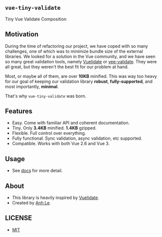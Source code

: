 ## `vue-tiny-validate`

Tiny Vue Validate Composition

## Motivation

During the time of refactoring our project, we have coped with so many challenges, one of which was to minimize bundle
size of the external libraries. We looked for a solution in the Vue community, and we have seen so many great validation
tools, namely [Vuelidate](https://github.com/vuelidate/vuelidate) or
[vee-validate](https://github.com/logaretm/vee-validate). They were all great, but they weren't the best fit for our
problem at hand.

Most, or maybe all of them, are over **10KB** minified. This was way too heavy for our goal of keeping our validation library
**robust**, **fully-supported**, and most importantly, **minimal**.

That's why `vue-tiny-validate` was born.

## Features

- Easy. Come with familiar API and coherent documentation.
- Tiny. Only **3.4KB** minified. **1.4KB** gzipped.
- Flexible. Full control over everything.
- Fully functional. Sync validation, async validation, etc supported.
- Compatible. Works with both Vue 2.6 and Vue 3.

## Usage

- See [docs](https://vue-tiny-validate.netlify.app) for more detail.

## About

- This library is heavily inspired by [Vuelidate](https://github.com/vuelidate/vuelidate).
- Created by [Anh Le](https://github.com/culee).

## LICENSE

- [MIT](https://github.com/FrontLabsOfficial/vue-tiny-validate/blob/master/LICENSE)
